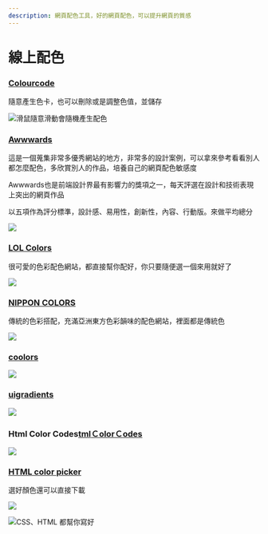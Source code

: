 ```yaml
---
description: 網頁配色工具，好的網頁配色，可以提升網頁的質感
---
```


# 線上配色

### [Colourcode](https://colourco.de/)

隨意產生色卡，也可以刪除或是調整色值，並儲存

![&#x6ED1;&#x9F20;&#x96A8;&#x610F;&#x6ED1;&#x52D5;&#x6703;&#x96A8;&#x6A5F;&#x7522;&#x751F;&#x914D;&#x8272;](../.gitbook/assets/tu-pian-7.jpg)

### [Awwwards](https://www.awwwards.com/)

這是一個蒐集非常多優秀網站的地方，非常多的設計案例，可以拿來參考看看別人都怎麼配色，多欣賞別人的作品，培養自己的網頁配色敏感度

Awwwards也是前端設計界最有影響力的獎項之一，每天評選在設計和技術表現上突出的網頁作品

以五項作為評分標準，設計感、易用性，創新性，內容、行動版。來做平均總分

![](../.gitbook/assets/image%20%2886%29.png)

###  [LOL Colors](https://www.webdesignrankings.com/resources/lolcolors/)

很可愛的色彩配色網站，都直接幫你配好，你只要隨便選一個來用就好了

![](../.gitbook/assets/image%20%289%29.png)

###   [NIPPON COLORS](http://nipponcolors.com/)

傳統的色彩搭配，充滿亞洲東方色彩韻味的配色網站，裡面都是傳統色

![](../.gitbook/assets/image%20%2848%29.png)

### [coolors](https://coolors.co/)

![](../.gitbook/assets/image%20%2853%29.png)

### [uigradients](https://uigradients.com/#Ali)

![](../.gitbook/assets/image%20%28128%29.png)

###  Html Color Codes[tml](https://htmlcolorcodes.com/)[Ｃ](https://htmlcolorcodes.com/)[olor](https://htmlcolorcodes.com/)[Ｃ](https://htmlcolorcodes.com/)[odes](https://htmlcolorcodes.com/)

![](../.gitbook/assets/image%20%2832%29.png)

### [HTML color picker](https://htmlcolorcodes.com/color-picker/)

選好顏色還可以直接下載

![](../.gitbook/assets/image%20%2862%29.png)

![CSS&#x3001;HTML &#x90FD;&#x5E6B;&#x4F60;&#x5BEB;&#x597D;](../.gitbook/assets/image%20%2880%29.png)

